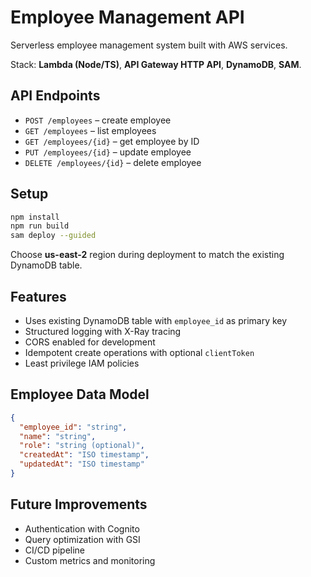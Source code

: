 # Employee Management API

Serverless employee management system built with AWS services.

Stack: **Lambda (Node/TS)**, **API Gateway HTTP API**, **DynamoDB**, **SAM**.

## API Endpoints
- `POST /employees` – create employee
- `GET /employees` – list employees
- `GET /employees/{id}` – get employee by ID
- `PUT /employees/{id}` – update employee
- `DELETE /employees/{id}` – delete employee

## Setup
```bash
npm install
npm run build
sam deploy --guided
```

Choose **us-east-2** region during deployment to match the existing DynamoDB table.

## Features
- Uses existing DynamoDB table with `employee_id` as primary key
- Structured logging with X-Ray tracing
- CORS enabled for development
- Idempotent create operations with optional `clientToken`
- Least privilege IAM policies

## Employee Data Model
```json
{
  "employee_id": "string",
  "name": "string",
  "role": "string (optional)",
  "createdAt": "ISO timestamp",
  "updatedAt": "ISO timestamp"
}
```

## Future Improvements
- Authentication with Cognito
- Query optimization with GSI
- CI/CD pipeline
- Custom metrics and monitoring